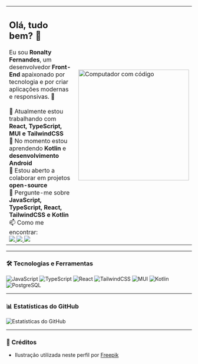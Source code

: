 <table>
  <tr>
    <td>
      <h2>Olá, tudo bem? 👋</h2>
      Eu sou <strong>Ronalty Fernandes</strong>, um desenvolvedor <strong>Front-End</strong> apaixonado por tecnologia e por criar aplicações modernas e responsivas. 🚀  
      <br/><br/>
      🔭 Atualmente estou trabalhando com <strong>React, TypeScript, MUI e TailwindCSS</strong>  
      <br/>🌱 No momento estou aprendendo <strong>Kotlin</strong> e <strong>desenvolvimento Android</strong>  
      <br/>👯 Estou aberto a colaborar em projetos <strong>open-source</strong>  
      <br/>💬 Pergunte-me sobre <strong>JavaScript, TypeScript, React, TailwindCSS e Kotlin</strong>  
      <br/>📫 Como me encontrar:  
      <br/>
      <a href="https://www.linkedin.com/in/ronaltyfernandes">
        <img src="https://img.shields.io/badge/LinkedIn-0077B5?style=for-the-badge&logo=linkedin&logoColor=white" />
      </a>
      <a href="https://ronaltyfernandes.dev">
        <img src="https://img.shields.io/badge/Portfólio-000?style=for-the-badge&logo=vercel&logoColor=white" />
      </a>
      <img src="https://img.shields.io/badge/Discord-000?style=for-the-badge&logo=discord&logoColor=7289DA" />
    </td>
    <td>
      <img src="./cf11e96e-edb0-4ac0-8a49-2a7ceff807d4.png" alt="Computador com código" width="300"/>
    </td>
  </tr>
</table>

---

### 🛠️ Tecnologias e Ferramentas
![JavaScript](https://img.shields.io/badge/JavaScript-F7DF1E?style=flat&logo=javascript&logoColor=black)
![TypeScript](https://img.shields.io/badge/TypeScript-3178C6?style=flat&logo=typescript&logoColor=white)
![React](https://img.shields.io/badge/React-20232A?style=flat&logo=react&logoColor=61DAFB)
![TailwindCSS](https://img.shields.io/badge/TailwindCSS-06B6D4?style=flat&logo=tailwindcss&logoColor=white)
![MUI](https://img.shields.io/badge/MUI-007FFF?style=flat&logo=mui&logoColor=white)
![Kotlin](https://img.shields.io/badge/Kotlin-0095D5?style=flat&logo=kotlin&logoColor=white)
![PostgreSQL](https://img.shields.io/badge/PostgreSQL-316192?style=flat&logo=postgresql&logoColor=white)

---

### 📊 Estatísticas do GitHub
![Estatísticas do GitHub](https://github-readme-stats.vercel.app/api?username=ronaltyfernandes&show_icons=true&theme=tokyonight)

---

### 📌 Créditos
- Ilustração utilizada neste perfil por [Freepik](https://www.freepik.com/)
